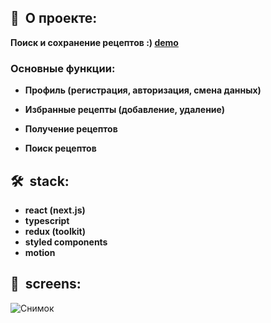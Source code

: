 <h2><b>🍕&nbsp;&nbsp;О проекте:</b></h2>

 <b>Поиск и сохранение рецептов :)  **<a href="https://side-chef.vercel.app/">demo</a>**</b>
  <h3>Основные функции:</h3>
  
   - <b>Профиль (регистрация, авторизация, смена данных)</b>

   - <b>Избранные рецепты (добавление, удаление)</b>

   - <b>Получение рецептов</b>
   
   - <b>Поиск рецептов</b>

<h2><b>🛠&nbsp;&nbsp;stack:</b></h2>

- <b>react (next.js)</b>
- <b>typescript</b>
- <b>redux (toolkit)</b>
- <b>styled components</b>
- <b>motion</b>


<h2><b>📸&nbsp;&nbsp;screens:</b></h2>

![Снимок](https://user-images.githubusercontent.com/79608355/185544670-bc203d8f-23cb-479a-97fa-d7fde2599e15.PNG)
